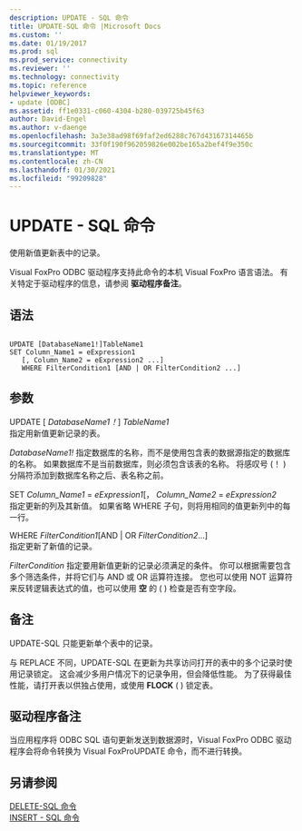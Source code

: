 ```yaml
---
description: UPDATE - SQL 命令
title: UPDATE-SQL 命令 |Microsoft Docs
ms.custom: ''
ms.date: 01/19/2017
ms.prod: sql
ms.prod_service: connectivity
ms.reviewer: ''
ms.technology: connectivity
ms.topic: reference
helpviewer_keywords:
- update [ODBC]
ms.assetid: ff1e0331-c060-4304-b280-039725b45f63
author: David-Engel
ms.author: v-daenge
ms.openlocfilehash: 3a3e38ad98f69faf2ed6288c767d43167314465b
ms.sourcegitcommit: 33f0f190f962059826e002be165a2bef4f9e350c
ms.translationtype: MT
ms.contentlocale: zh-CN
ms.lasthandoff: 01/30/2021
ms.locfileid: "99209828"
---
```

# <a name="update---sql-command"></a>UPDATE - SQL 命令
使用新值更新表中的记录。  
  
 Visual FoxPro ODBC 驱动程序支持此命令的本机 Visual FoxPro 语言语法。 有关特定于驱动程序的信息，请参阅 **驱动程序备注**。  
  
## <a name="syntax"></a>语法  
  
```  
  
UPDATE [DatabaseName1!]TableName1  
SET Column_Name1 = eExpression1  
   [, Column_Name2 = eExpression2 ...]  
   WHERE FilterCondition1 [AND | OR FilterCondition2 ...]  
```  
  
## <a name="arguments"></a>参数  
 UPDATE [ *DatabaseName1！*] *TableName1*  
 指定用新值更新记录的表。  
  
 *DatabaseName1!* 指定数据库的名称，而不是使用包含表的数据源指定的数据库的名称。 如果数据库不是当前数据库，则必须包含该表的名称。 将感叹号 (！ ) 分隔符添加到数据库名称之后、表名称之前。  
  
 SET *Column_Name1* =  *eExpression1*[， *Column_Name2* =  *eExpression2*  
 指定更新的列及其新值。 如果省略 WHERE 子句，则将用相同的值更新列中的每一行。  
  
 WHERE *FilterCondition1*[AND &#124; OR *FilterCondition2*...]  
 指定更新了新值的记录。  
  
 *FilterCondition* 指定要用新值更新的记录必须满足的条件。 你可以根据需要包含多个筛选条件，并将它们与 AND 或 OR 运算符连接。 您也可以使用 NOT 运算符来反转逻辑表达式的值，也可以使用 **空** 的 ( ) 检查是否有空字段。  
  
## <a name="remarks"></a>备注  
 UPDATE-SQL 只能更新单个表中的记录。  
  
 与 REPLACE 不同，UPDATE-SQL 在更新为共享访问打开的表中的多个记录时使用记录锁定。 这会减少多用户情况下的记录争用，但会降低性能。 为了获得最佳性能，请打开表以供独占使用，或使用 **FLOCK** ( ) 锁定表。  
  
## <a name="driver-remarks"></a>驱动程序备注  
 当应用程序将 ODBC SQL 语句更新发送到数据源时，Visual FoxPro ODBC 驱动程序会将命令转换为 Visual FoxProUPDATE 命令，而不进行转换。  
  
## <a name="see-also"></a>另请参阅  
 [DELETE-SQL 命令](../../odbc/microsoft/delete-sql-command.md)   
 [INSERT - SQL 命令](../../odbc/microsoft/insert-sql-command.md)
